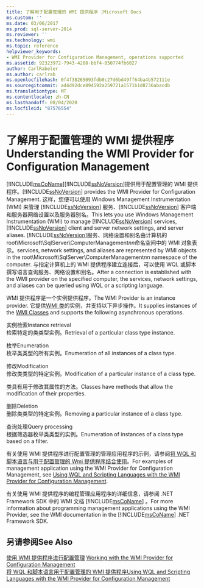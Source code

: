 ```yaml
---
title: 了解用于配置管理的 WMI 提供程序 |Microsoft Docs
ms.custom: ''
ms.date: 03/06/2017
ms.prod: sql-server-2014
ms.reviewer: ''
ms.technology: wmi
ms.topic: reference
helpviewer_keywords:
- WMI Provider for Configuration Management, operations supported
ms.assetid: 92323972-7943-4208-bbf4-050774fb6027
author: CarlRabeler
ms.author: carlrab
ms.openlocfilehash: 0f4f38265093fdb0c27d6bd49ff64ba4b572111e
ms.sourcegitcommit: ad4d92dce894592a259721a1571b1d8736abacdb
ms.translationtype: MT
ms.contentlocale: zh-CN
ms.lasthandoff: 08/04/2020
ms.locfileid: "87576554"
---
```

# <a name="understanding-the-wmi-provider-for-configuration-management"></a><span data-ttu-id="be6f4-102">了解用于配置管理的 WMI 提供程序</span><span class="sxs-lookup"><span data-stu-id="be6f4-102">Understanding the WMI Provider for Configuration Management</span></span>
  [!INCLUDE[msCoName](../../includes/msconame-md.md)]<span data-ttu-id="be6f4-103">[!INCLUDE[ssNoVersion](../../includes/ssnoversion-md.md)]提供用于配置管理的 WMI 提供程序。</span><span class="sxs-lookup"><span data-stu-id="be6f4-103">[!INCLUDE[ssNoVersion](../../includes/ssnoversion-md.md)] provides the WMI Provider for Configuration Management.</span></span> <span data-ttu-id="be6f4-104">这样，您便可以使用 Windows Management Instrumentation (WMI) 来管理 [!INCLUDE[ssNoVersion](../../includes/ssnoversion-md.md)] 服务、[!INCLUDE[ssNoVersion](../../includes/ssnoversion-md.md)] 客户端和服务器网络设置以及服务器别名。</span><span class="sxs-lookup"><span data-stu-id="be6f4-104">This lets you use Windows Management Instrumentation (WMI) to manage [!INCLUDE[ssNoVersion](../../includes/ssnoversion-md.md)] services, [!INCLUDE[ssNoVersion](../../includes/ssnoversion-md.md)] client and server network settings, and server aliases.</span></span> [!INCLUDE[ssNoVersion](../../includes/ssnoversion-md.md)]<span data-ttu-id="be6f4-105">服务、网络设置和别名由计算机的 root\Microsoft\SqlServer\ComputerManagement*nn*命名空间中的 WMI 对象表示。</span><span class="sxs-lookup"><span data-stu-id="be6f4-105">services, network settings, and aliases are represented by WMI objects in the root\Microsoft\SqlServer\ComputerManagement*nn* namespace of the computer.</span></span> <span data-ttu-id="be6f4-106">与指定计算机上的 WMI 提供程序建立连接后，可以使用 WQL 或脚本撰写语言查询服务、网络设置和别名。</span><span class="sxs-lookup"><span data-stu-id="be6f4-106">After a connection is established with the WMI provider on the specified computer, the services, network settings, and aliases can be queried using WQL or a scripting language.</span></span>  
  
 <span data-ttu-id="be6f4-107">WMI 提供程序是一个实例提供程序。</span><span class="sxs-lookup"><span data-stu-id="be6f4-107">The WMI Provider is an instance provider.</span></span> <span data-ttu-id="be6f4-108">它提供[WMI 类](../wmi-provider-configuration-classes/wmi-provider-for-configuration-management-classes.md)的实例，并支持以下异步操作。</span><span class="sxs-lookup"><span data-stu-id="be6f4-108">It supplies instances of the [WMI Classes](../wmi-provider-configuration-classes/wmi-provider-for-configuration-management-classes.md) and supports the following asynchronous operations.</span></span>  
  
 <span data-ttu-id="be6f4-109">实例检索</span><span class="sxs-lookup"><span data-stu-id="be6f4-109">Instance retrieval</span></span>  
 <span data-ttu-id="be6f4-110">检索特定的类类型实例。</span><span class="sxs-lookup"><span data-stu-id="be6f4-110">Retrieval of a particular class type instance.</span></span>  
  
 <span data-ttu-id="be6f4-111">枚举</span><span class="sxs-lookup"><span data-stu-id="be6f4-111">Enumeration</span></span>  
 <span data-ttu-id="be6f4-112">枚举类类型的所有实例。</span><span class="sxs-lookup"><span data-stu-id="be6f4-112">Enumeration of all instances of a class type.</span></span>  
  
 <span data-ttu-id="be6f4-113">修改</span><span class="sxs-lookup"><span data-stu-id="be6f4-113">Modification</span></span>  
 <span data-ttu-id="be6f4-114">修改类类型的特定实例。</span><span class="sxs-lookup"><span data-stu-id="be6f4-114">Modification of a particular instance of a class type.</span></span>  
  
 <span data-ttu-id="be6f4-115">类具有用于修改其属性的方法。</span><span class="sxs-lookup"><span data-stu-id="be6f4-115">Classes have methods that allow the modification of their properties.</span></span>  
  
 <span data-ttu-id="be6f4-116">删除</span><span class="sxs-lookup"><span data-stu-id="be6f4-116">Deletion</span></span>  
 <span data-ttu-id="be6f4-117">删除类类型的特定实例。</span><span class="sxs-lookup"><span data-stu-id="be6f4-117">Removing a particular instance of a class type.</span></span>  
  
 <span data-ttu-id="be6f4-118">查询处理</span><span class="sxs-lookup"><span data-stu-id="be6f4-118">Query processing</span></span>  
 <span data-ttu-id="be6f4-119">根据筛选器枚举类类型的实例。</span><span class="sxs-lookup"><span data-stu-id="be6f4-119">Enumeration of instances of a class type based on a filter.</span></span>  
  
 <span data-ttu-id="be6f4-120">有关使用 WMI 提供程序进行配置管理的管理应用程序的示例，请参阅[将 WQL 和脚本语言与用于配置管理的 Wmi 提供程序结合使用](using-wql-and-scripting-languages-with-the-wmi-provider.md)。</span><span class="sxs-lookup"><span data-stu-id="be6f4-120">For examples of management application using the WMI Provider for Configuration Management, see [Using WQL and Scripting Languages with the WMI Provider for Configuration Management](using-wql-and-scripting-languages-with-the-wmi-provider.md).</span></span>  
  
 <span data-ttu-id="be6f4-121">有关使用 WMI 提供程序的编程管理应用程序的详细信息，请参阅 .NET Framework SDK 中的 WMI 文档 [!INCLUDE[msCoName](../../includes/msconame-md.md)] 。</span><span class="sxs-lookup"><span data-stu-id="be6f4-121">For more information about programming management applications using the WMI Provider, see the WMI documentation in the [!INCLUDE[msCoName](../../includes/msconame-md.md)] .NET Framework SDK.</span></span>  
  
## <a name="see-also"></a><span data-ttu-id="be6f4-122">另请参阅</span><span class="sxs-lookup"><span data-stu-id="be6f4-122">See Also</span></span>  
 <span data-ttu-id="be6f4-123">[使用 WMI 提供程序进行配置管理](working-with-the-wmi-provider-for-configuration-management.md) </span><span class="sxs-lookup"><span data-stu-id="be6f4-123">[Working with the WMI Provider for Configuration Management](working-with-the-wmi-provider-for-configuration-management.md) </span></span>  
 [<span data-ttu-id="be6f4-124">将 WQL 和脚本语言用于配置管理的 WMI 提供程序</span><span class="sxs-lookup"><span data-stu-id="be6f4-124">Using WQL and Scripting Languages with the WMI Provider for Configuration Management</span></span>](using-wql-and-scripting-languages-with-the-wmi-provider.md)  
  
  
